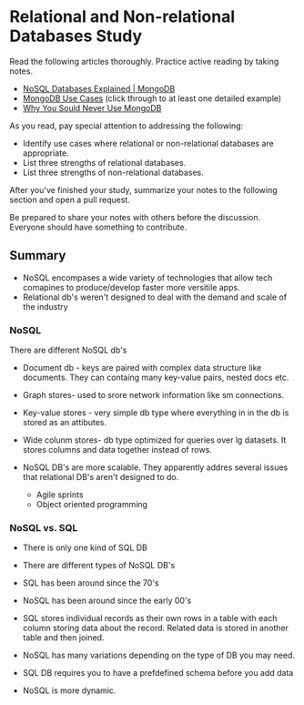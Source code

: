 # Relational and Non-relational Databases Study

Read the following articles thoroughly. Practice active reading by taking notes.

-   [NoSQL Databases Explained | MongoDB](https://www.mongodb.com/nosql-explained)
-   [MongoDB Use Cases](http://docs.mongodb.org/ecosystem/use-cases/) (click
    through to at least one detailed example)
-   [Why You Sould Never Use MongoDB](http://www.sarahmei.com/blog/2013/11/11/why-you-should-never-use-mongodb/)

As you read, pay special attention to addressing the following:

-   Identify use cases where relational or non-relational databases are
    appropriate.
-   List three strengths of relational databases.
-   List three strengths of non-relational databases.

After you've finished your study, summarize your notes to the following section
and open a pull request.

Be prepared to share your notes with others before the discussion. Everyone
should have something to contribute.

## Summary

- NoSQL encompases a wide variety of technologies that allow tech comapines to produce/develop faster more versitile apps.
- Relational db's  weren't designed to deal with the demand and scale of the industry

### NoSQL
There are different NoSQL db's
- Document db - keys are paired with complex data structure like documents. They can containg many key-value pairs, nested docs etc.
- Graph stores- used to srore network information like sm connections.
- Key-value stores - very simple db type where everything in in the db is stored as an attibutes.
- Wide colunm stores- db type optimized for queries over lg datasets. It stores columns and data together instead of rows.

- NoSQL DB's are more scalable. They apparently addres  several issues that relational DB's aren't designed to do.
  - Agile sprints
  - Object oriented programming

### NoSQL vs. SQL

- There is only one kind of SQL DB
- There are different types of NoSQL  DB's


- SQL has been around since the 70's
- NoSQL has been around since the early 00's

- SQL stores individual records as their own rows in a table with each column storing data about the record. Related data is stored in another table and then joined.
- NoSQL has many variations depending on the type of DB you may need.

-  SQL DB requires you to have a prefdefined schema before you add data
- NoSQL is more dynamic.
